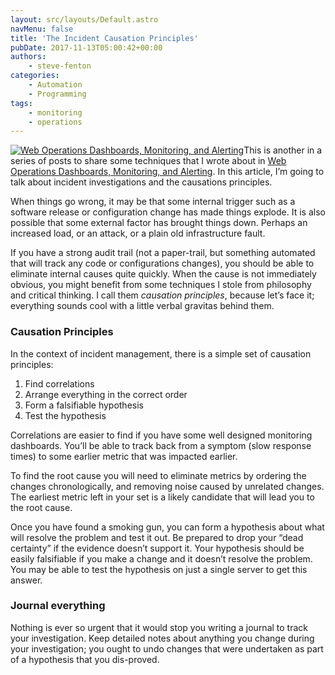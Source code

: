 ```yaml
---
layout: src/layouts/Default.astro
navMenu: false
title: 'The Incident Causation Principles'
pubDate: 2017-11-13T05:00:42+00:00
authors:
    - steve-fenton
categories:
    - Automation
    - Programming
tags:
    - monitoring
    - operations
---
```


[![Web Operations Dashboards, Monitoring, and Alerting](/img/2017/08/web-operations-monitoring.jpg)](/publications/web-ops-dashboards-monitoring-and-alerting/)This is another in a series of posts to share some techniques that I wrote about in [Web Operations Dashboards, Monitoring, and Alerting](/publications/web-ops-dashboards-monitoring-and-alerting/). In this article, I’m going to talk about incident investigations and the causations principles.

When things go wrong, it may be that some internal trigger such as a software release or configuration change has made things explode. It is also possible that some external factor has brought things down. Perhaps an increased load, or an attack, or a plain old infrastructure fault.

If you have a strong audit trail (not a paper-trail, but something automated that will track any code or configurations changes), you should be able to eliminate internal causes quite quickly. When the cause is not immediately obvious, you might benefit from some techniques I stole from philosophy and critical thinking. I call them *causation principles*, because let’s face it; everything sounds cool with a little verbal gravitas behind them.

### Causation Principles

In the context of incident management, there is a simple set of causation principles:

1. Find correlations
2. Arrange everything in the correct order
3. Form a falsifiable hypothesis
4. Test the hypothesis

Correlations are easier to find if you have some well designed monitoring dashboards. You’ll be able to track back from a symptom (slow response times) to some earlier metric that was impacted earlier.

To find the root cause you will need to eliminate metrics by ordering the changes chronologically, and removing noise caused by unrelated changes. The earliest metric left in your set is a likely candidate that will lead you to the root cause.

Once you have found a smoking gun, you can form a hypothesis about what will resolve the problem and test it out. Be prepared to drop your “dead certainty” if the evidence doesn’t support it. Your hypothesis should be easily falsifiable if you make a change and it doesn’t resolve the problem. You may be able to test the hypothesis on just a single server to get this answer.

### Journal everything

Nothing is ever so urgent that it would stop you writing a journal to track your investigation. Keep detailed notes about anything you change during your investigation; you ought to undo changes that were undertaken as part of a hypothesis that you dis-proved.